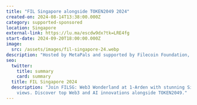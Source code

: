 ```yaml
---
title: "FIL Singapore alongside TOKEN2049 2024"
created-on: 2024-08-14T13:38:00.000Z
category: supported-sponsored
location: Singapore
external-link: https://lu.ma/escdw9dx?tk=LRE4fg
start-date: 2024-09-20T18:00:00.000Z
image:
  src: /assets/images/fil-singapore-24.webp
description: "​Hosted by MetaPals and supported by Filecoin Foundation, FILSG: Web3 Wonderland is the marquee event of Token 2049, bringing together some of the sharpest minds and most innovative projects across Web3 and AI. ​Enjoy the incredible view of Singapore's skyline and F1 track at the highest food forest in the world - 1-Arden!"
seo:
  twitter:
    title: summary
    card: summary
  title: FIL Singapore 2024
  description: "Join FILSG: Web3 Wonderland at 1-Arden with stunning Singapore
    views. Discover top Web3 and AI innovations alongside TOKEN2049."
---
```

